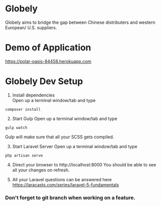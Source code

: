 # Globely 

Globely aims to bridge the gap between Chinese distributers and western European/ U.S. suppliers.

# Demo of Application 

https://polar-oasis-84458.herokuapp.com

# Globely Dev Setup

1. Install dependencies  
  Open up a terminal window/tab and type

  ```
  composer install
  ```


2. Start Gulp
  Open up a terminal window/tab and type

  ```
  gulp watch
  ```

  Gulp will make sure that all your SCSS gets compiled.

3. Start Laravel Server
  Open up a terminal window/tab and type
  
  ```
  php artisan serve
  ```
4. Direct your browser to http://localhost:8000
  You should be able to see all your changes on refresh.

5. All your Laravel questions can be answered here https://laracasts.com/series/laravel-5-fundamentals

### Don't forget to git branch when working on a feature.

